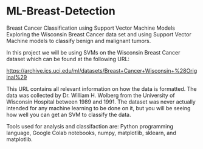 # ML-Breast-Detection
Breast Cancer Classification using Support Vector Machine Models
Exploring the Wisconsin Breast Cancer data set and using Support Vector Machine models to classify benign and malignant tumors.

In this project we will be using SVMs on the Wisconsin Breast Cancer dataset which can be found at the following URL:

https://archive.ics.uci.edu/ml/datasets/Breast+Cancer+Wisconsin+%28Original%29

This URL contains all relevant information on how the data is formatted. 
The data was collected by Dr. William H. Wolberg from the University of Wisconsin Hospital between 1989 and 1991. 
The dataset was never actually intended for any machine learning to be done on it, but you will be seeing how well you can get an SVM to classify the data.

Tools used for analysis and classifaction are: Python programming language, Google Colab notebooks, numpy, matplotlib, sklearn, and matplotlib.
